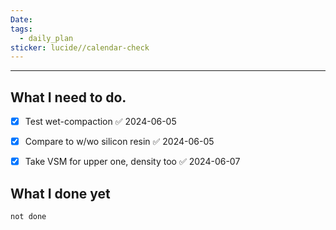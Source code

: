 ```yaml
---
Date: 
tags:
  - daily_plan
sticker: lucide//calendar-check
---
```

---
## What I need to do.

- [x] Test wet-compaction ✅ 2024-06-05
- [x] Compare to w/wo silicon resin ✅ 2024-06-05
- [x] Take VSM for upper one, density too ✅ 2024-06-07



## What I done yet
```tasks
not done
```

